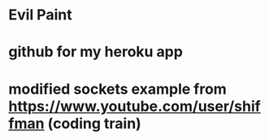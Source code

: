 # Evil Paint
# github for my heroku app 
# modified sockets example from https://www.youtube.com/user/shiffman (coding train) 

